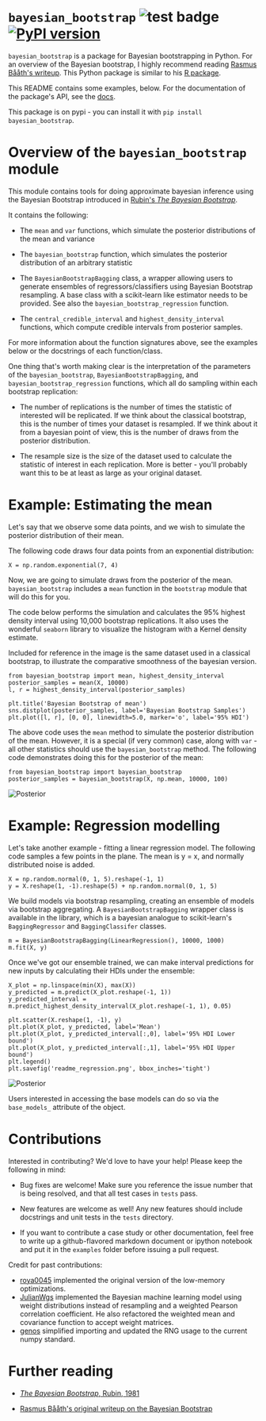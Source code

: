 # `bayesian_bootstrap` ![test badge](https://travis-ci.org/lmc2179/bayesian_bootstrap.svg?branch=master) [![PyPI version](https://badge.fury.io/py/bayesian_bootstrap.svg)](https://badge.fury.io/py/bayesian_bootstrap)

`bayesian_bootstrap` is a package for Bayesian bootstrapping in Python. For an overview of the Bayesian bootstrap, I highly recommend reading [Rasmus Bååth's writeup](http://www.sumsar.net/blog/2015/04/the-non-parametric-bootstrap-as-a-bayesian-model/).  This Python package is similar to his [R package](http://www.sumsar.net/blog/2016/02/bayesboot-an-r-package/). 

This README contains some examples, below. For the documentation of the package's API, see the [docs](http://htmlpreview.github.io/?https://github.com/lmc2179/bayesian_bootstrap/blob/master/docs/bootstrap_documentation.html).

This package is on pypi - you can install it with `pip install bayesian_bootstrap`.

# Overview of the `bayesian_bootstrap` module

This module contains tools for doing approximate bayesian inference using the Bayesian Bootstrap introduced in [Rubin's _The Bayesian Bootstrap_](https://projecteuclid.org/euclid.aos/1176345338).

It contains the following:

* The `mean` and `var` functions, which simulate the posterior distributions of the mean and variance

* The `bayesian_bootstrap` function, which simulates the posterior distribution of an arbitrary statistic

* The `BayesianBootstrapBagging` class, a wrapper allowing users to generate ensembles of regressors/classifiers
using Bayesian Bootstrap resampling. A base class with a scikit-learn like estimator needs to be provided. See also 
the `bayesian_bootstrap_regression` function.

* The `central_credible_interval` and `highest_density_interval` functions, which compute credible intervals from
posterior samples.

For more information about the function signatures above, see the examples below or the docstrings of each function/class.

One thing that's worth making clear is the interpretation of the parameters of the `bayesian_bootstrap`, `BayesianBootstrapBagging`, and `bayesian_bootstrap_regression` functions, which all do sampling within each bootstrap replication:

* The number of replications is the number of times the statistic of interested will be replicated. If we think about the classical bootstrap, this is the number of times your dataset is resampled. If we think about it from a bayesian point of view, this is the number of draws from the posterior distribution.

* The resample size is the size of the dataset used to calculate the statistic of interest in each replication. More is better - you'll probably want this to be at least as large as your original dataset.

# Example: Estimating the mean
Let's say that we observe some data points, and we wish to simulate the posterior distribution of their mean.

The following code draws four data points from an exponential distribution:
```
X = np.random.exponential(7, 4)
```
Now, we are going to simulate draws from the posterior of the mean. `bayesian_bootstrap` includes a `mean` function in 
the `bootstrap` module that will do this for you.

The code below performs the simulation and calculates the 95% highest density interval using 10,000 bootstrap replications. It also uses the wonderful 
`seaborn` library to visualize the histogram with a Kernel density estimate. 

Included for reference in the image is the same dataset used in a classical bootstrap, to illustrate the comparative 
smoothness of the bayesian version.
```
from bayesian_bootstrap import mean, highest_density_interval
posterior_samples = mean(X, 10000)
l, r = highest_density_interval(posterior_samples)

plt.title('Bayesian Bootstrap of mean')
sns.distplot(posterior_samples, label='Bayesian Bootstrap Samples')
plt.plot([l, r], [0, 0], linewidth=5.0, marker='o', label='95% HDI')
```

The above code uses the `mean` method to simulate the posterior distribution of the mean. However, it is a special 
(if very common) case, along with `var` - all other statistics should use the `bayesian_bootstrap` method. The
 following code demonstrates doing this for the posterior of the mean:

```
from bayesian_bootstrap import bayesian_bootstrap
posterior_samples = bayesian_bootstrap(X, np.mean, 10000, 100)
```

![Posterior](bayesian_bootstrap/demos/readme_exponential.png)

# Example: Regression modelling
<!--
Problem setup

Sample data points

Show scatterplot + code

Show posterior samples for slope

Show show scatterplot with prediction bands
-->
Let's take another example - fitting a linear regression model. The following code samples a few points in the plane.
The mean is y = x, and normally distributed noise is added.
```
X = np.random.normal(0, 1, 5).reshape(-1, 1)
y = X.reshape(1, -1).reshape(5) + np.random.normal(0, 1, 5)
```
We build models via bootstrap resampling, creating an ensemble of models via bootstrap aggregating. A 
`BayesianBootstrapBagging` wrapper class is available in the library, which is a bayesian analogue to scikit-learn's 
`BaggingRegressor` and `BaggingClassifer` classes.
```
m = BayesianBootstrapBagging(LinearRegression(), 10000, 1000)
m.fit(X, y)
```
Once we've got our ensemble trained, we can make interval predictions for new inputs by calculating their HDIs under the
ensemble:
```
X_plot = np.linspace(min(X), max(X))
y_predicted = m.predict(X_plot.reshape(-1, 1))
y_predicted_interval = m.predict_highest_density_interval(X_plot.reshape(-1, 1), 0.05)

plt.scatter(X.reshape(1, -1), y)
plt.plot(X_plot, y_predicted, label='Mean')
plt.plot(X_plot, y_predicted_interval[:,0], label='95% HDI Lower bound')
plt.plot(X_plot, y_predicted_interval[:,1], label='95% HDI Upper bound')
plt.legend()
plt.savefig('readme_regression.png', bbox_inches='tight')
```
![Posterior](bayesian_bootstrap/demos/readme_regression.png)

Users interested in accessing the base models can do so via the `base_models_` attribute of the object.

# Contributions

Interested in contributing? We'd love to have your help! Please keep the following in mind:

* Bug fixes are welcome! Make sure you reference the issue number that is being resolved, and that all test cases in `tests` pass.

* New features are welcome as well! Any new features should include docstrings and unit tests in the `tests` directory.

* If you want to contribute a case study or other documentation, feel free to write up a github-flavored markdown document or ipython notebook and put it in the `examples` folder before issuing a pull request.

Credit for past contributions:

* [roya0045](https://github.com/roya0045) implemented the original version of the low-memory optimizations.
* [JulianWgs](https://github.com/JulianWgs) implemented the Bayesian machine learning model using weight distributions instead of resampling and a weighted Pearson correlation coefficient. He also refactored the weighted mean and covariance function to accept weight matrices.
* [genos](https://github.com/genos) simplified importing and updated the RNG usage to the current numpy standard.

# Further reading

* [_The Bayesian Bootstrap_, Rubin, 1981](https://projecteuclid.org/euclid.aos/1176345338)

* [Rasmus Bååth's original writeup on the Bayesian Bootstrap](http://www.sumsar.net/blog/2015/04/the-non-parametric-bootstrap-as-a-bayesian-model/)

